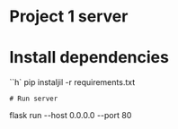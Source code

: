 # Project 1 server

# Install dependencies

``h`
pip instaljil -r requirements.txt
```
# Run server
```
flask run --host 0.0.0.0 --port 80
```